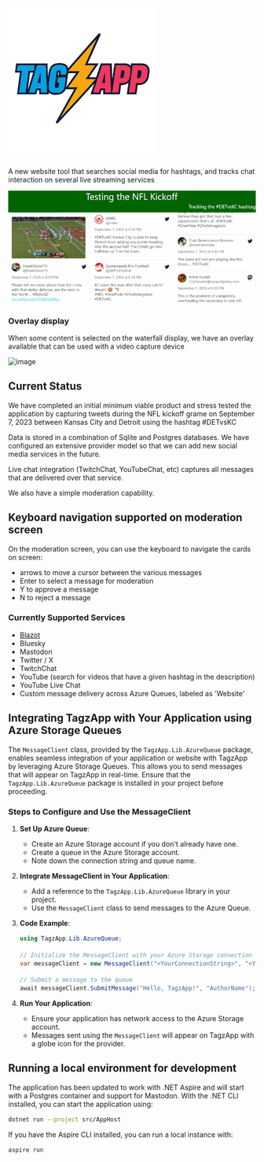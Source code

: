 # <img alt="TagzApp logo" src="doc/img/Tagzap_level_transparent.webp" height="300" />

A new website tool that searches social media for hashtags, and tracks chat interaction on several live streaming services

![Sample Screenshot from August 7, 2023](doc/img/Screenshot-2023-09-26.png)

### Overlay display

When some content is selected on the waterfall display, we have an overlay available that can be used with a video capture device

![image](https://github.com/FritzAndFriends/TagzApp/assets/78577/0d7e422a-166a-4d7d-8ea5-ea59f3f4ccbd)


## Current Status

We have completed an initial minimum viable product and stress tested the application by capturing tweets during the NFL kickoff grame on September 7, 2023 between Kansas City and Detroit using the hashtag #DETvsKC

Data is stored in a combination of Sqlite and Postgres databases.  We have configured an extensive provider model so that we can add new social media services in the future.

Live chat integration (TwitchChat, YouTubeChat, etc) captures all messages that are delivered over that service.

We also have a simple moderation capability.

## Keyboard navigation supported on moderation screen

On the moderation screen, you can use the keyboard to navigate the cards on screen:

- arrows to move a cursor between the various messages
- Enter to select a message for moderation
- Y to approve a message
- N to reject a message

### Currently Supported Services

 - [Blazot](https://www.blazot.com/)
 - Bluesky
 - Mastodon
 - Twitter / X
 - TwitchChat
 - YouTube (search for videos that have a given hashtag in the description)
 - YouTube Live Chat
 - Custom message delivery across Azure Queues, labeled as 'Website'

## Integrating TagzApp with Your Application using Azure Storage Queues

The `MessageClient` class, provided by the `TagzApp.Lib.AzureQueue` package, enables seamless integration of your application or website with TagzApp by leveraging Azure Storage Queues. This allows you to send messages that will appear on TagzApp in real-time. Ensure that the `TagzApp.Lib.AzureQueue` package is installed in your project before proceeding.

### Steps to Configure and Use the MessageClient

1. **Set Up Azure Queue**:
   - Create an Azure Storage account if you don't already have one.
   - Create a queue in the Azure Storage account.
   - Note down the connection string and queue name.

2. **Integrate MessageClient in Your Application**:
   - Add a reference to the `TagzApp.Lib.AzureQueue` library in your project.
   - Use the `MessageClient` class to send messages to the Azure Queue.

3. **Code Example**:
   ```csharp
   using TagzApp.Lib.AzureQueue;

   // Initialize the MessageClient with your Azure Storage connection string and queue name
   var messageClient = new MessageClient("<YourConnectionString>", "<YourQueueName>");

   // Submit a message to the queue
   await messageClient.SubmitMessage("Hello, TagzApp!", "AuthorName");
   ```

4. **Run Your Application**:
   - Ensure your application has network access to the Azure Storage account.
   - Messages sent using the `MessageClient` will appear on TagzApp with a globe icon for the provider.

## Running a local environment for development 

The application has been updated to work with .NET Aspire and will start with a Postgres container and support for Mastodon.  With the .NET CLI installed, you can start the application using:

```bash
dotnet run --project src/AppHost
```

If you have the Aspire CLI installed, you can run a local instance with:

```bash
aspire run
```